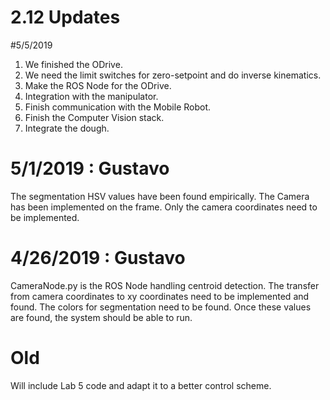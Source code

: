 # 2.12 Updates

#5/5/2019
1. We finished the ODrive.
2. We need the limit switches for zero-setpoint and do inverse kinematics.
3. Make the ROS Node for the ODrive.
4. Integration with the manipulator.
5. Finish communication with the Mobile Robot.
6. Finish the Computer Vision stack.
7. Integrate the dough.

# 5/1/2019 : Gustavo
The segmentation HSV values have been found empirically.
The Camera has been implemented on the frame.
Only the camera coordinates need to be implemented.

# 4/26/2019 : Gustavo
CameraNode.py is the ROS Node handling centroid detection.
The transfer from camera coordinates to xy coordinates need to be implemented and found.
The colors for segmentation need to be found.
Once these values are found, the system should be able to run.

# Old
Will include Lab 5 code and adapt it to a better control scheme.